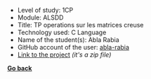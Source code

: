 - Level of study: 1CP
- Module: ALSDD
- Title: TP operations sur les matrices creuse   
- Technology used: C Language
- Name of the student(s): Abla Rabia    
- GitHub account of the user: [abla-rabia](https://github.com/abla-rabia)
- [Link to the project](./KOUADRI_NADA_RABIA_ABLA_07_TP1.rar) *(it's a zip file)*



**[Go back](../../../ALSDD.md)**